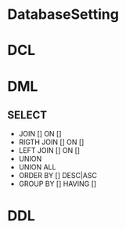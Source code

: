 # DatabaseSetting

# DCL

# DML
## SELECT
  * JOIN [] ON []
  * RIGTH JOIN [] ON []
  * LEFT JOIN [] ON []
  * UNION
  * UNION ALL
  * ORDER BY [] DESC|ASC
  * GROUP BY [] HAVING []

# DDL
